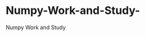   # Numpy-Work-and-Study-
Numpy Work and Study 
                
                
              
                                  
                  
                                                                               
                                                                                                               
                                 
                                                        
                                              
               
                             
                                        
                                                        
                                                                                                                                 
                              
                                                                                   
                                             
                                                           
                      
                       
